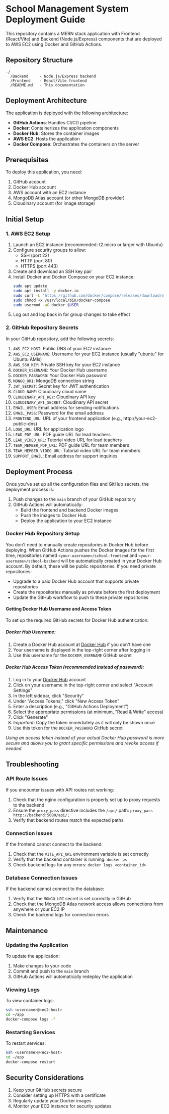 # School Management System Deployment Guide

This repository contains a MERN stack application with Frontend (React/Vite) and Backend (Node.js/Express) components that are deployed to AWS EC2 using Docker and GitHub Actions.

## Repository Structure

```
./
  /Backend     - Node.js/Express backend
  /Frontend    - React/Vite frontend
  /README.md   - This documentation
```

## Deployment Architecture

The application is deployed with the following architecture:

- **GitHub Actions**: Handles CI/CD pipeline
- **Docker**: Containerizes the application components
- **Docker Hub**: Stores the container images
- **AWS EC2**: Hosts the application
- **Docker Compose**: Orchestrates the containers on the server

## Prerequisites

To deploy this application, you need:

1. GitHub account
2. Docker Hub account
3. AWS account with an EC2 instance
4. MongoDB Atlas account (or other MongoDB provider)
5. Cloudinary account (for image storage)

## Initial Setup

### 1. AWS EC2 Setup

1. Launch an EC2 instance (recommended: t2.micro or larger with Ubuntu)
2. Configure security groups to allow:
   - SSH (port 22)
   - HTTP (port 80)
   - HTTPS (port 443)
3. Create and download an SSH key pair
4. Install Docker and Docker Compose on your EC2 instance:
   ```bash
   sudo apt update
   sudo apt install -y docker.io
   sudo curl -L "https://github.com/docker/compose/releases/download/v2.20.3/docker-compose-$(uname -s)-$(uname -m)" -o /usr/local/bin/docker-compose
   sudo chmod +x /usr/local/bin/docker-compose
   sudo usermod -aG docker $USER
   ```
5. Log out and log back in for group changes to take effect

### 2. GitHub Repository Secrets

In your GitHub repository, add the following secrets:

1. `AWS_EC2_HOST`: Public DNS of your EC2 instance
2. `AWS_EC2_USERNAME`: Username for your EC2 instance (usually "ubuntu" for Ubuntu AMIs)
3. `AWS_SSH_KEY`: Private SSH key for your EC2 instance
4. `DOCKER_USERNAME`: Your Docker Hub username
5. `DOCKER_PASSWORD`: Your Docker Hub password
6. `MONGO_URI`: MongoDB connection string
7. `JWT_SECRET`: Secret key for JWT authentication
8.  `CLOUD_NAME`: Cloudinary cloud name
9.  `CLOUDINARY_API_KEY`: Cloudinary API key
10. `CLOUDINARY_API_SECRET`: Cloudinary API secret
11. `EMAIL_USER`: Email address for sending notifications
12. `EMAIL_PASS`: Password for the email address
13. `FRONTEND_URL`: URL of your frontend application (e.g., http://your-ec2-public-dns)
14. `LOGO_URL`: URL for application logo
15. `LEAD_PDF_URL`: PDF guide URL for lead teachers
16. `LEAD_VIDEO_URL`: Tutorial video URL for lead teachers
17. `TEAM_MEMBER_PDF_URL`: PDF guide URL for team members
18. `TEAM_MEMBER_VIDEO_URL`: Tutorial video URL for team members
19. `SUPPORT_EMAIL`: Email address for support inquiries

## Deployment Process

Once you've set up all the configuration files and GitHub secrets, the deployment process is:

1. Push changes to the `main` branch of your GitHub repository
2. GitHub Actions will automatically:
   - Build the frontend and backend Docker images
   - Push the images to Docker Hub
   - Deploy the application to your EC2 instance

### Docker Hub Repository Setup
You don't need to manually create repositories in Docker Hub before deploying. When GitHub Actions pushes the Docker images for the first time, repositories named `<your-username>/school-frontend` and `<your-username>/school-backend` will be automatically created in your Docker Hub account.
By default, these will be public repositories. If you need private repositories:

- Upgrade to a paid Docker Hub account that supports private repositories
- Create the repositories manually as private before the first deployment
- Update the GitHub workflow to push to these private repositories

#### Getting Docker Hub Username and Access Token
To set up the required GitHub secrets for Docker Hub authentication:

##### Docker Hub Username:

1. Create a Docker Hub account at [Docker Hub](https://hub.docker.com/) if you don't have one
2. Your username is displayed in the top-right corner after logging in
3. Use this username for the `DOCKER_USERNAME` GitHub secret


##### Docker Hub Access Token (recommended instead of password):

1. Log in to your [Docker Hub](https://hub.docker.com/) account
2. Click on your username in the top-right corner and select "Account Settings"
3. In the left sidebar, click "Security"
4. Under "Access Tokens," click "New Access Token"
5. Enter a description (e.g., "GitHub Actions Deployment")
6. Select the appropriate permissions (at minimum, "Read & Write" access)
7. Click "Generate"
8. *Important*: Copy the token immediately as it will only be shown once
9. Use this token for the `DOCKER_PASSWORD` GitHub secret

_Using an access token instead of your actual Docker Hub password is more secure and allows you to grant specific permissions and revoke access if needed._

## Troubleshooting

### API Route Issues

If you encounter issues with API routes not working:

1. Check that the nginx configuration is properly set up to proxy requests to the backend
2. Ensure the `proxy_pass` directive includes the `/api/` path: `proxy_pass http://backend:5000/api/;`
3. Verify that backend routes match the expected paths

### Connection Issues

If the frontend cannot connect to the backend:

1. Check that the `VITE_API_URL` environment variable is set correctly
2. Verify that the backend container is running: `docker ps`
3. Check backend logs for any errors: `docker logs <container_id>`

### Database Connection Issues

If the backend cannot connect to the database:

1. Verify that the `MONGO_URI` secret is set correctly in GitHub
2. Check that the MongoDB Atlas network access allows connections from anywhere or your EC2 IP
3. Check the backend logs for connection errors

## Maintenance

### Updating the Application

To update the application:

1. Make changes to your code
2. Commit and push to the `main` branch
3. GitHub Actions will automatically redeploy the application

### Viewing Logs

To view container logs:

```bash
ssh <username>@<ec2-host>
cd ~/app
docker-compose logs -f
```

### Restarting Services

To restart services:

```bash
ssh <username>@<ec2-host>
cd ~/app
docker-compose restart
```

## Security Considerations

1. Keep your GitHub secrets secure
2. Consider setting up HTTPS with a certificate
3. Regularly update your Docker images
4. Monitor your EC2 instance for security updates